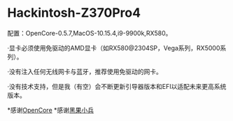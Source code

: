 # Hackintosh-Z370Pro4
配置：OpenCore-0.5.7,MacOS-10.15.4,i9-9900k,RX580。  
  
·显卡必须使用免驱动的AMD显卡（如RX580@2304SP，Vega系列，RX5000系列）。  
  
·没有注入任何无线网卡与蓝牙，推荐使用免驱动的网卡。  
  
·没有技术支持，但是我（有空）会不断更新引导器版本和EFI以适配未来更高系统版本。  
  
*感谢[OpenCore](https://github.com/acidanthera/OpenCorePkg)
*感谢[黑果小兵](https://blog.daliansky.net/OpenCore-BootLoader.html)
